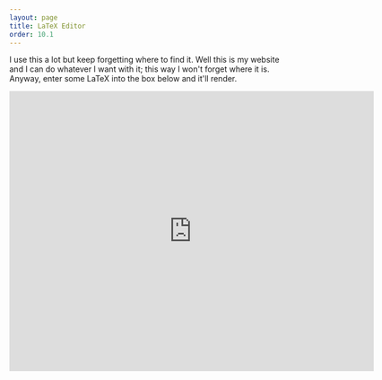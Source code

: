 ```yaml
---
layout: page
title: LaTeX Editor
order: 10.1
---
```



I use this a lot but keep forgetting where to find it. Well this is my website
and I can do whatever I want with it; this way I won't forget where it is.
Anyway, enter some LaTeX into the box below and it'll render.

<iframe src="http://latex.codecogs.com/eqneditor/editor.php?design=:urc,bg,size,format"
width="650" height="500" frameBorder="0"></iframe>
